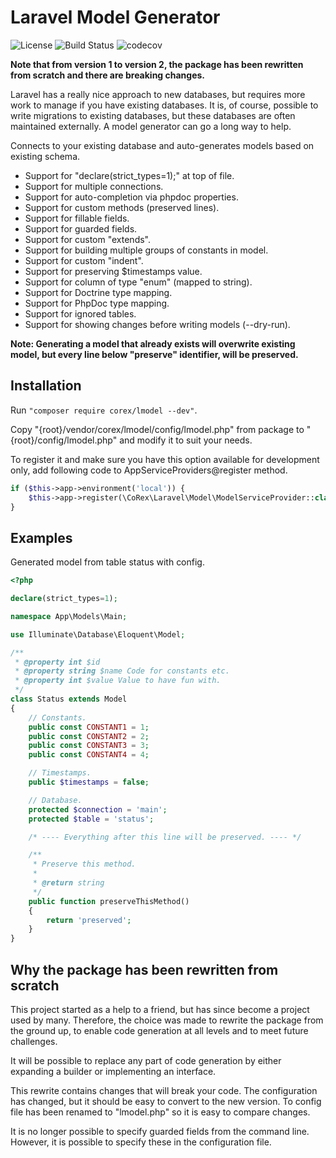 # Laravel Model Generator

![License](https://img.shields.io/packagist/l/corex/lmodel.svg)
![Build Status](https://travis-ci.org/corex/lmodel.svg?branch=master)
![codecov](https://codecov.io/gh/corex/lmodel/branch/master/graph/badge.svg)

**Note that from version 1 to version 2, the package has been rewritten from scratch and there are breaking changes.**

Laravel has a really nice approach to new databases, but requires more work
to manage if you have existing databases. It is, of course, possible to write migrations to
existing databases, but these databases are often maintained externally. A model
generator can go a long way to help.

Connects to your existing database and auto-generates models based on existing schema.
- Support for "declare(strict_types=1);" at top of file.
- Support for multiple connections.
- Support for auto-completion via phpdoc properties.
- Support for custom methods (preserved lines).
- Support for fillable fields.
- Support for guarded fields.
- Support for custom "extends".
- Support for building multiple groups of constants in model.
- Support for custom "indent".
- Support for preserving $timestamps value.
- Support for column of type "enum" (mapped to string).
- Support for Doctrine type mapping.
- Support for PhpDoc type mapping.
- Support for ignored tables.
- Support for showing changes before writing models (--dry-run).

**Note: Generating a model that already exists will overwrite existing model, but every line below "preserve" identifier, will be preserved.**


## Installation
Run ```"composer require corex/lmodel --dev"```.

Copy "{root}/vendor/corex/lmodel/config/lmodel.php" from package to "{root}/config/lmodel.php" and modify it to suit your needs.

To register it and make sure you have this option available for development only, add following code to AppServiceProviders@register method.
```php
if ($this->app->environment('local')) {
    $this->app->register(\CoRex\Laravel\Model\ModelServiceProvider::class);
}
```


## Examples

Generated model from table status with config.

```php
<?php

declare(strict_types=1);

namespace App\Models\Main;

use Illuminate\Database\Eloquent\Model;

/**
 * @property int $id
 * @property string $name Code for constants etc.
 * @property int $value Value to have fun with.
 */
class Status extends Model
{
    // Constants.
    public const CONSTANT1 = 1;
    public const CONSTANT2 = 2;
    public const CONSTANT3 = 3;
    public const CONSTANT4 = 4;

    // Timestamps.
    public $timestamps = false;

    // Database.
    protected $connection = 'main';
    protected $table = 'status';

    /* ---- Everything after this line will be preserved. ---- */

    /**
     * Preserve this method.
     *
     * @return string
     */
    public function preserveThisMethod()
    {
        return 'preserved';
    }
}
```


## Why the package has been rewritten from scratch
This project started as a help to a friend, but has since become a project
used by many. Therefore, the choice was made to rewrite the package from
the ground up, to enable code generation at all levels and to meet future
challenges.

It will be possible to replace any part of code generation by either expanding
a builder or implementing an interface.

This rewrite contains changes that will break your code. The configuration
has changed, but it should be easy to convert to the new version. To config file
 has been renamed to "lmodel.php" so it is easy to compare changes.

It is no longer possible to specify guarded fields from the command line. However,
it is possible to specify these in the configuration file.
